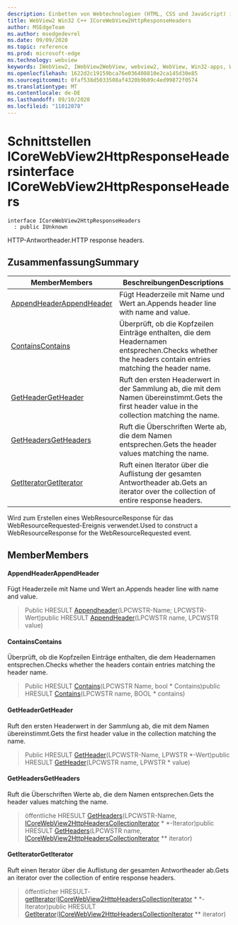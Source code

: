 ```yaml
---
description: Einbetten von Webtechnologien (HTML, CSS und JavaScript) in ihre systemeigenen Anwendungen mit dem Microsoft Edge WebView2-Steuerelement
title: WebView2 Win32 C++ ICoreWebView2HttpResponseHeaders
author: MSEdgeTeam
ms.author: msedgedevrel
ms.date: 09/09/2020
ms.topic: reference
ms.prod: microsoft-edge
ms.technology: webview
keywords: IWebView2, IWebView2WebView, webview2, WebView, Win32-apps, Win32, Edge, ICoreWebView2, ICoreWebView2Controller, Browser-Steuerelement, Edge-HTML, ICoreWebView2HttpResponseHeaders
ms.openlocfilehash: 1622d2c19159bca76e036408810e2ca145d30e85
ms.sourcegitcommit: 0faf538d5033508af4320b9b89c4ed99872f0574
ms.translationtype: MT
ms.contentlocale: de-DE
ms.lasthandoff: 09/10/2020
ms.locfileid: "11012078"
---
```

# <span data-ttu-id="72923-104">Schnittstellen ICoreWebView2HttpResponseHeaders</span><span class="sxs-lookup"><span data-stu-id="72923-104">interface ICoreWebView2HttpResponseHeaders</span></span> 

```
interface ICoreWebView2HttpResponseHeaders
  : public IUnknown
```

<span data-ttu-id="72923-105">HTTP-Antwortheader.</span><span class="sxs-lookup"><span data-stu-id="72923-105">HTTP response headers.</span></span>

## <span data-ttu-id="72923-106">Zusammenfassung</span><span class="sxs-lookup"><span data-stu-id="72923-106">Summary</span></span>

 <span data-ttu-id="72923-107">Member</span><span class="sxs-lookup"><span data-stu-id="72923-107">Members</span></span>                        | <span data-ttu-id="72923-108">Beschreibungen</span><span class="sxs-lookup"><span data-stu-id="72923-108">Descriptions</span></span>
--------------------------------|---------------------------------------------
[<span data-ttu-id="72923-109">AppendHeader</span><span class="sxs-lookup"><span data-stu-id="72923-109">AppendHeader</span></span>](#appendheader) | <span data-ttu-id="72923-110">Fügt Headerzeile mit Name und Wert an.</span><span class="sxs-lookup"><span data-stu-id="72923-110">Appends header line with name and value.</span></span>
[<span data-ttu-id="72923-111">Contains</span><span class="sxs-lookup"><span data-stu-id="72923-111">Contains</span></span>](#contains) | <span data-ttu-id="72923-112">Überprüft, ob die Kopfzeilen Einträge enthalten, die dem Headernamen entsprechen.</span><span class="sxs-lookup"><span data-stu-id="72923-112">Checks whether the headers contain entries matching the header name.</span></span>
[<span data-ttu-id="72923-113">GetHeader</span><span class="sxs-lookup"><span data-stu-id="72923-113">GetHeader</span></span>](#getheader) | <span data-ttu-id="72923-114">Ruft den ersten Headerwert in der Sammlung ab, die mit dem Namen übereinstimmt.</span><span class="sxs-lookup"><span data-stu-id="72923-114">Gets the first header value in the collection matching the name.</span></span>
[<span data-ttu-id="72923-115">GetHeaders</span><span class="sxs-lookup"><span data-stu-id="72923-115">GetHeaders</span></span>](#getheaders) | <span data-ttu-id="72923-116">Ruft die Überschriften Werte ab, die dem Namen entsprechen.</span><span class="sxs-lookup"><span data-stu-id="72923-116">Gets the header values matching the name.</span></span>
[<span data-ttu-id="72923-117">GetIterator</span><span class="sxs-lookup"><span data-stu-id="72923-117">GetIterator</span></span>](#getiterator) | <span data-ttu-id="72923-118">Ruft einen Iterator über die Auflistung der gesamten Antwortheader ab.</span><span class="sxs-lookup"><span data-stu-id="72923-118">Gets an iterator over the collection of entire response headers.</span></span>

<span data-ttu-id="72923-119">Wird zum Erstellen eines WebResourceResponse für das WebResourceRequested-Ereignis verwendet.</span><span class="sxs-lookup"><span data-stu-id="72923-119">Used to construct a WebResourceResponse for the WebResourceRequested event.</span></span>

## <span data-ttu-id="72923-120">Member</span><span class="sxs-lookup"><span data-stu-id="72923-120">Members</span></span>

#### <span data-ttu-id="72923-121">AppendHeader</span><span class="sxs-lookup"><span data-stu-id="72923-121">AppendHeader</span></span> 

<span data-ttu-id="72923-122">Fügt Headerzeile mit Name und Wert an.</span><span class="sxs-lookup"><span data-stu-id="72923-122">Appends header line with name and value.</span></span>

> <span data-ttu-id="72923-123">Public HRESULT [Appendheader](#appendheader)(LPCWSTR-Name; LPCWSTR-Wert)</span><span class="sxs-lookup"><span data-stu-id="72923-123">public HRESULT [AppendHeader](#appendheader)(LPCWSTR name, LPCWSTR value)</span></span>

#### <span data-ttu-id="72923-124">Contains</span><span class="sxs-lookup"><span data-stu-id="72923-124">Contains</span></span> 

<span data-ttu-id="72923-125">Überprüft, ob die Kopfzeilen Einträge enthalten, die dem Headernamen entsprechen.</span><span class="sxs-lookup"><span data-stu-id="72923-125">Checks whether the headers contain entries matching the header name.</span></span>

> <span data-ttu-id="72923-126">Public HRESULT [Contains](#contains)(LPCWSTR Name, bool \* Contains)</span><span class="sxs-lookup"><span data-stu-id="72923-126">public HRESULT [Contains](#contains)(LPCWSTR name, BOOL \* contains)</span></span>

#### <span data-ttu-id="72923-127">GetHeader</span><span class="sxs-lookup"><span data-stu-id="72923-127">GetHeader</span></span> 

<span data-ttu-id="72923-128">Ruft den ersten Headerwert in der Sammlung ab, die mit dem Namen übereinstimmt.</span><span class="sxs-lookup"><span data-stu-id="72923-128">Gets the first header value in the collection matching the name.</span></span>

> <span data-ttu-id="72923-129">Public HRESULT [GetHeader](#getheader)(LPCWSTR-Name, LPWSTR \*-Wert)</span><span class="sxs-lookup"><span data-stu-id="72923-129">public HRESULT [GetHeader](#getheader)(LPCWSTR name, LPWSTR \* value)</span></span>

#### <span data-ttu-id="72923-130">GetHeaders</span><span class="sxs-lookup"><span data-stu-id="72923-130">GetHeaders</span></span> 

<span data-ttu-id="72923-131">Ruft die Überschriften Werte ab, die dem Namen entsprechen.</span><span class="sxs-lookup"><span data-stu-id="72923-131">Gets the header values matching the name.</span></span>

> <span data-ttu-id="72923-132">öffentliche HRESULT [GetHeaders](#getheaders)(LPCWSTR-Name, [ICoreWebView2HttpHeadersCollectionIterator](icorewebview2httpheaderscollectioniterator.md) \* \*-Iterator)</span><span class="sxs-lookup"><span data-stu-id="72923-132">public HRESULT [GetHeaders](#getheaders)(LPCWSTR name, [ICoreWebView2HttpHeadersCollectionIterator](icorewebview2httpheaderscollectioniterator.md) \*\* iterator)</span></span>

#### <span data-ttu-id="72923-133">GetIterator</span><span class="sxs-lookup"><span data-stu-id="72923-133">GetIterator</span></span> 

<span data-ttu-id="72923-134">Ruft einen Iterator über die Auflistung der gesamten Antwortheader ab.</span><span class="sxs-lookup"><span data-stu-id="72923-134">Gets an iterator over the collection of entire response headers.</span></span>

> <span data-ttu-id="72923-135">öffentlicher HRESULT- [getIterator](#getiterator)([ICoreWebView2HttpHeadersCollectionIterator](icorewebview2httpheaderscollectioniterator.md) \* \*-Iterator)</span><span class="sxs-lookup"><span data-stu-id="72923-135">public HRESULT [GetIterator](#getiterator)([ICoreWebView2HttpHeadersCollectionIterator](icorewebview2httpheaderscollectioniterator.md) \*\* iterator)</span></span>

